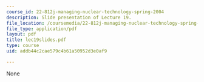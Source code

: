 ```yaml
---
course_id: 22-812j-managing-nuclear-technology-spring-2004
description: Slide presentation of Lecture 19.
file_location: /coursemedia/22-812j-managing-nuclear-technology-spring-2004/addb44c2cae579c4b61a50952d3e0af9_lec19slides.pdf
file_type: application/pdf
layout: pdf
title: lec19slides.pdf
type: course
uid: addb44c2cae579c4b61a50952d3e0af9

---
```

None